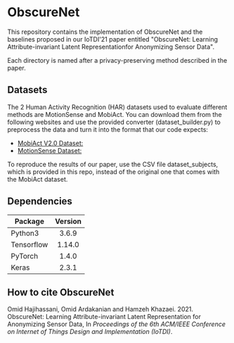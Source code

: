 # ObscureNet
This repository contains the implementation of ObscureNet and the baselines proposed in our IoTDI'21 paper entitled "ObscureNet: Learning Attribute-invariant Latent Representationfor Anonymizing Sensor Data".

Each directory is named after a privacy-preserving method described in the paper.

## Datasets
The 2 Human Activity Recognition (HAR) datasets used to evaluate different methods are MotionSense and MobiAct. 
You can download them from the following websites and use the provided converter (dataset_builder.py) to preprocess the data and turn it into the format that our code expects:
* [MobiAct V2.0 Dataset:](https://bmi.hmu.gr/the-mobifall-and-mobiact-datasets-2)
* [MotionSense Dataset:](https://github.com/mmalekzadeh/motion-sense/tree/master/data)

To reproduce the results of our paper, use the CSV file dataset_subjects, which is provided in this repo, instead of the original one that comes with the MobiAct dataset.

## Dependencies

| Package       | Version       |
| ------------- |:-------------:| 
| Python3       | 3.6.9         |
| Tensorflow    | 1.14.0        |
| PyTorch       | 1.4.0         |
| Keras         | 2.3.1         |

## How to cite ObscureNet
Omid Hajihassani, Omid Ardakanian and Hamzeh Khazaei. 2021. ObscureNet: Learning Attribute-invariant Latent Representation for Anonymizing Sensor Data, In _Proceedings of the 6th ACM/IEEE Conference on Internet of Things Design and Implementation (IoTDI)_.

